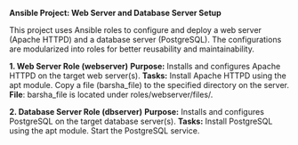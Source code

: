 **Ansible Project: Web Server and Database Server Setup**

This project uses Ansible roles to configure and deploy a web server (Apache HTTPD) and a database server (PostgreSQL). The configurations are modularized into roles for better reusability and maintainability.

**1. Web Server Role (webserver)**
**Purpose:** Installs and configures Apache HTTPD on the target web server(s).
**Tasks:**
Install Apache HTTPD using the apt module.
Copy a file (barsha_file) to the specified directory on the server.
**File**: barsha_file is located under roles/webserver/files/.

**2. Database Server Role (dbserver)**
**Purpose:** Installs and configures PostgreSQL on the target database server(s).
**Tasks:**
Install PostgreSQL using the apt module.
Start the PostgreSQL service.
